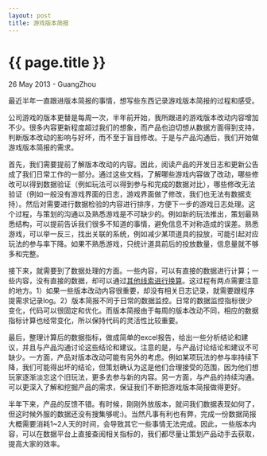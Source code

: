 ```yaml
---
layout: post
title: 游戏版本简报
---
```


 {{ page.title }}
================
<p class="meta">26 May 2013 - GuangZhou</p>


最近半年一直跟进版本简报的事情，想写些东西记录游戏版本简报的过程和感受。
  
  
公司游戏的版本更替是每周一次，半年前开始，我所跟进的游戏版本改动内容增加不少。很多内容更新程度超过我们的想象，而产品也迫切想从数据方面得到支持，判断版本改动的影响与好坏，而不至于盲目修改。于是与产品沟通后，我们开始做游戏版本简报的需求。
  
  
首先，我们需要提前了解版本改动的内容。因此，阅读产品的开发日志和更新公告成了我们日常工作的一部分。通过这些文档，了解哪些游戏内容做了改动，哪些修改可以得到数据验证（例如玩法可以得到参与和完成的数据对比），哪些修改无法验证（例如一般没有游戏界面的日志，游戏界面做了修改，我们也无法有数据支持）。然后对需要进行数据检验的内容进行排序，方便下一步的游戏日志处理。这个过程，与策划的沟通以及熟悉游戏是不可缺少的。例如新的玩法推出，策划最熟悉结构，可以提前告诉我们很多不知道的事情，避免信息不对称造成的误差。熟悉游戏，可以举一反三，找出关联的系统，例如减少某项道具的投放，可能引起对应玩法的参与率下降。如果不熟悉游戏，只统计道具前后的投放数量，信息量就不够多和完整。
  
  
接下来，就需要到了数据处理的方面。一些内容，可以有直接的数据进行计算；一些内容，没有直接的数据，却可以通过[其他线索进行换算](http://huangk87.github.io/2013/05/dataconversion/)。这过程有两点需要注意的地方。1）如果一些版本改动内容很重要，却没有相关日志记录，就需要跟程序提需求记录log。2）版本简报不同于日常的数据监控。日常的数据监控指标很少变化，代码可以很固定和优化。而版本简报由于每周的版本改动不同，相应的数据指标计算也经常变化，所以保持代码的灵活性比较重要。
  
  
最后，整理计算后的数据指标，做成简单的excel报告，给出一些分析结论和建议，并且与产品沟通讨论这些结论和建议。注意的是，与产品讨论结论和建议不可缺少。一方面，产品对版本改动可能有另外的考虑。例如某项玩法的参与率持续下降，我们可能得出坏的结论，但策划确认为这是他们合理接受的范围，因为他们想玩家逐渐淡忘这个旧玩法，更多去参与新的内容。另一方面，与产品的持续沟通。可以更深入了解和挖掘产品的需求，保证我们不断把游戏版本简报做得更好。
  
  
半年下来，产品的反馈不错。有时候，刚刚外放版本，就问我们数据表现如何了，但这时候外服的数据还没有搜集够呢:)。当然凡事有利也有弊，完成一份数据简报大概需要消耗1~2人天的时间，会导致其它一些事情无法完成。因此，一些版本内容，可以在数据平台上直接查阅相关指标的，我们都尽量让策划产品动手去获取，提高大家的效率。



